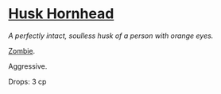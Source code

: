 # [Husk Hornhead](https://hollowknight.wiki/w/Husk_Hornhead)

*A perfectly intact, soulless husk of a person with orange eyes.*

[Zombie](https://5e.tools/bestiary.html#zombie_xmm).

Aggressive.

Drops: 3 cp
